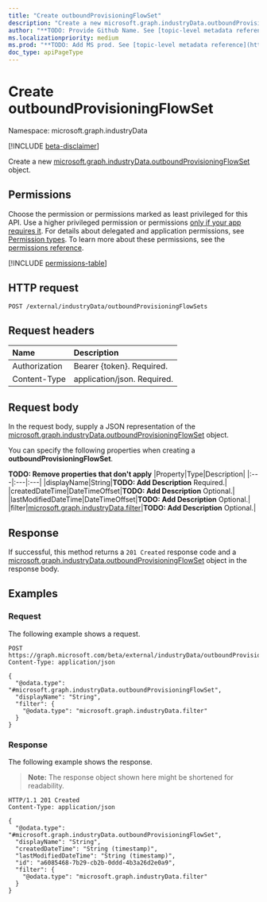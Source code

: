 ```yaml
---
title: "Create outboundProvisioningFlowSet"
description: "Create a new microsoft.graph.industryData.outboundProvisioningFlowSet object."
author: "**TODO: Provide Github Name. See [topic-level metadata reference](https://aka.ms/msgo?pagePath=Document-APIs/Guidelines/Metadata)**"
ms.localizationpriority: medium
ms.prod: "**TODO: Add MS prod. See [topic-level metadata reference](https://aka.ms/msgo?pagePath=Document-APIs/Guidelines/Metadata)**"
doc_type: apiPageType
---
```


# Create outboundProvisioningFlowSet

Namespace: microsoft.graph.industryData

[!INCLUDE [beta-disclaimer](../../includes/beta-disclaimer.md)]

Create a new [microsoft.graph.industryData.outboundProvisioningFlowSet](../resources/industrydata-outboundprovisioningflowset.md) object.

## Permissions

Choose the permission or permissions marked as least privileged for this API. Use a higher privileged permission or permissions [only if your app requires it](/graph/permissions-overview#best-practices-for-using-microsoft-graph-permissions). For details about delegated and application permissions, see [Permission types](/graph/permissions-overview#permission-types). To learn more about these permissions, see the [permissions reference](/graph/permissions-reference).

<!-- {
  "blockType": "permissions",
  "name": "industrydata-industrydataroot-post-outboundprovisioningflowsets-permissions"
}
-->
[!INCLUDE [permissions-table](../includes/permissions/industrydata-industrydataroot-post-outboundprovisioningflowsets-permissions.md)]

## HTTP request

<!-- {
  "blockType": "ignored"
}
-->
``` http
POST /external/industryData/outboundProvisioningFlowSets
```

## Request headers

|Name|Description|
|:---|:---|
|Authorization|Bearer {token}. Required.|
|Content-Type|application/json. Required.|

## Request body

In the request body, supply a JSON representation of the [microsoft.graph.industryData.outboundProvisioningFlowSet](../resources/industrydata-outboundprovisioningflowset.md) object.

You can specify the following properties when creating a **outboundProvisioningFlowSet**.

**TODO: Remove properties that don't apply**
|Property|Type|Description|
|:---|:---|:---|
|displayName|String|**TODO: Add Description** Required.|
|createdDateTime|DateTimeOffset|**TODO: Add Description** Optional.|
|lastModifiedDateTime|DateTimeOffset|**TODO: Add Description** Optional.|
|filter|[microsoft.graph.industryData.filter](../resources/industrydata-filter.md)|**TODO: Add Description** Optional.|



## Response

If successful, this method returns a `201 Created` response code and a [microsoft.graph.industryData.outboundProvisioningFlowSet](../resources/industrydata-outboundprovisioningflowset.md) object in the response body.

## Examples

### Request

The following example shows a request.
<!-- {
  "blockType": "request",
  "name": "create_outboundprovisioningflowset_from_"
}
-->
``` http
POST https://graph.microsoft.com/beta/external/industryData/outboundProvisioningFlowSets
Content-Type: application/json

{
  "@odata.type": "#microsoft.graph.industryData.outboundProvisioningFlowSet",
  "displayName": "String",
  "filter": {
    "@odata.type": "microsoft.graph.industryData.filter"
  }
}
```


### Response

The following example shows the response.
>**Note:** The response object shown here might be shortened for readability.
<!-- {
  "blockType": "response",
  "truncated": true,
  "@odata.type": "microsoft.graph.industryData.outboundProvisioningFlowSet"
}
-->
``` http
HTTP/1.1 201 Created
Content-Type: application/json

{
  "@odata.type": "#microsoft.graph.industryData.outboundProvisioningFlowSet",
  "displayName": "String",
  "createdDateTime": "String (timestamp)",
  "lastModifiedDateTime": "String (timestamp)",
  "id": "a6085468-7b29-cb2b-0ddd-4b3a26d2e0a9",
  "filter": {
    "@odata.type": "microsoft.graph.industryData.filter"
  }
}
```

